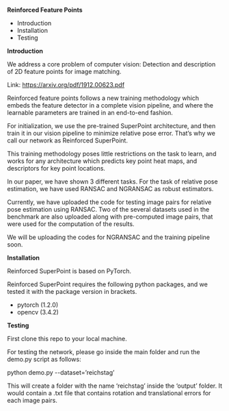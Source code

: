  **Reinforced Feature Points**

- Introduction
- Installation
- Testing

**Introduction**

We address a core problem of computer vision: Detection and description
of 2D feature points for image matching. 

Link: https://arxiv.org/pdf/1912.00623.pdf

Reinforced feature points follows a new training methodology which
embeds the feature detector in a complete vision pipeline, and where the
learnable parameters are trained in an end-to-end fashion.

For initialization, we use the pre-trained SuperPoint architecture, and
then train it in our vision pipeline to minimize relative pose error.
That’s why we call our network as Reinforced SuperPoint.

This training methodology poses little restrictions on the task to
learn, and works for any architecture which predicts key point heat
maps, and descriptors for key point
locations.

In our paper, we have shown 3 different tasks. For the task of
relative pose estimation, we have used RANSAC and NGRANSAC as robust
estimators.

Currently, we have uploaded the code for testing image pairs for
relative pose estimation using RANSAC. Two of the several datasets used
in the benchmark are also uploaded along with pre-computed image pairs,
that were used for the computation of the results.

We will be uploading the codes for NGRANSAC and the training pipeline
soon.


**Installation**

Reinforced SuperPoint is based on PyTorch.

Reinforced SuperPoint requires the following python packages, and we tested it with the
package version in brackets.

- pytorch (1.2.0)  
- opencv (3.4.2) 

**Testing**

First clone this repo to your local
machine.

For testing the network, please go inside the main folder and run
the demo.py script as
follows:

python demo.py --dataset=’reichstag’

This will create a folder with the name ‘reichstag’ inside the
‘output’ folder. It would contain a .txt file that contains rotation and
translational errors for each image pairs.
